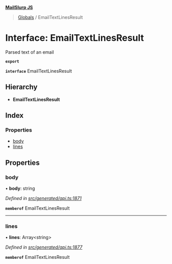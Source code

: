 **[MailSlurp JS](../README.md)**

> [Globals](../README.md) / EmailTextLinesResult

# Interface: EmailTextLinesResult

Parsed text of an email

**`export`** 

**`interface`** EmailTextLinesResult

## Hierarchy

* **EmailTextLinesResult**

## Index

### Properties

* [body](emailtextlinesresult.md#body)
* [lines](emailtextlinesresult.md#lines)

## Properties

### body

•  **body**: string

*Defined in [src/generated/api.ts:1871](https://github.com/mailslurp/mailslurp-client/blob/85c640b/src/generated/api.ts#L1871)*

**`memberof`** EmailTextLinesResult

___

### lines

•  **lines**: Array\<string>

*Defined in [src/generated/api.ts:1877](https://github.com/mailslurp/mailslurp-client/blob/85c640b/src/generated/api.ts#L1877)*

**`memberof`** EmailTextLinesResult
